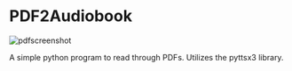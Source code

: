 # PDF2Audiobook
![pdfscreenshot](https://github.com/vermilion-coding/PDF2Audiobook/assets/138716457/294589f7-e048-4454-bb55-2ff100a837e1)

A simple python program to read through PDFs. Utilizes the pyttsx3 library.

